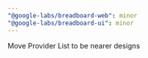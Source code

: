 ```yaml
---
"@google-labs/breadboard-web": minor
"@google-labs/breadboard-ui": minor
---
```


Move Provider List to be nearer designs
